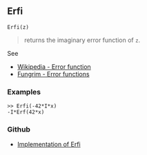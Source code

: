 ## Erfi

```
Erfi(z)
```

> returns the imaginary error function of `z`.

See
* [Wikipedia - Error function](https://en.wikipedia.org/wiki/Error_function)
* [Fungrim - Error functions](http://fungrim.org/topic/Error_functions/)

### Examples


```
>> Erfi(-42*I*x) 
-I*Erf(42*x)
```

### Github

* [Implementation of Erfi](https://github.com/axkr/symja_android_library/blob/master/symja_android_library/matheclipse-core/src/main/java/org/matheclipse/core/builtin/SpecialFunctions.java#L588) 
